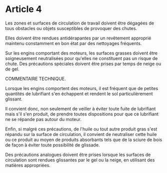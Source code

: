 # Article 4

Les zones et surfaces de circulation de travail doivent être dégagées de tous obstacles ou objets susceptibles de provoquer des chutes.

Elles doivent être rendues antidérapantes par un revêtement approprié maintenu constamment en bon état par des nettoyages fréquents.

Sur les engins comportant des moteurs, les surfaces grasses doivent être soigneusement neutralisées pour qu'elles ne constituent pas un risque de chute. Des précautions spéciales doivent être prises par temps de neige ou de gel.

COMMENTAIRE TECHNIQUE.

Lorsque les engins comportent des moteurs, il est fréquent que de petites quantités de lubrifiant s'en échappent et rendent le sol particulièrement glissant.

Il convient donc, non seulement de veiller à éviter toute fuite de lubrifiant mais s'il s'en produit, de prendre toutes dispositions pour que ce lubrifiant ne se répande pas autour du moteur.

Enfin, si malgré ces précautions, de l'huile ou tout autre produit gras s'est répandu sur la surface de circulation, il convient de neutraliser cette huile ou ce produit au moyen de produits absorbants tels que de la sciure de bois de façon à éviter toute possibilité de glissade.

Des précautions analogues doivent être prises lorsque les surfaces de circulation sont rendues glissantes par le gel ou la neige, en utilisant des matières appropriées.
